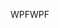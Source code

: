 <span data-ttu-id="1c8bd-101">WPF</span><span class="sxs-lookup"><span data-stu-id="1c8bd-101">WPF</span></span>
